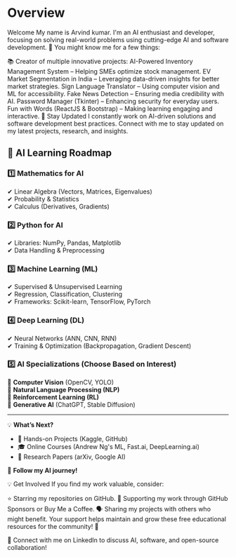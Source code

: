 # Overview

Welcome
My name is Arvind kumar. I'm an AI enthusiast and developer, focusing on solving real-world problems using cutting-edge AI and software development. 🚀 You might know me for a few things:

📚 Creator of multiple innovative projects:
AI-Powered Inventory Management System – Helping SMEs optimize stock management.
EV Market Segmentation in India – Leveraging data-driven insights for better market strategies.
Sign Language Translator – Using computer vision and ML for accessibility.
Fake News Detection – Ensuring media credibility with AI.
Password Manager (Tkinter) – Enhancing security for everyday users.
Fun with Words (ReactJS & Bootstrap) – Making learning engaging and interactive.
📰 Stay Updated
I constantly work on AI-driven solutions and software development best practices. Connect with me to stay updated on my latest projects, research, and insights.
## 🚀 AI Learning Roadmap

### 1️⃣ Mathematics for AI  
✔ Linear Algebra (Vectors, Matrices, Eigenvalues)  
✔ Probability & Statistics  
✔ Calculus (Derivatives, Gradients)  

### 2️⃣ Python for AI  
✔ Libraries: NumPy, Pandas, Matplotlib  
✔ Data Handling & Preprocessing  

### 3️⃣ Machine Learning (ML)  
✔ Supervised & Unsupervised Learning  
✔ Regression, Classification, Clustering  
✔ Frameworks: Scikit-learn, TensorFlow, PyTorch  

### 4️⃣ Deep Learning (DL)  
✔ Neural Networks (ANN, CNN, RNN)  
✔ Training & Optimization (Backpropagation, Gradient Descent)  

### 5️⃣ AI Specializations (Choose Based on Interest)  
🔹 **Computer Vision** (OpenCV, YOLO)  
🔹 **Natural Language Processing (NLP)**  
🔹 **Reinforcement Learning (RL)**  
🔹 **Generative AI** (ChatGPT, Stable Diffusion)  

---

💡 **What’s Next?**  
- 🎯 Hands-on Projects (Kaggle, GitHub)  
- 🎓 Online Courses (Andrew Ng's ML, Fast.ai, DeepLearning.ai)  
- 📄 Research Papers (arXiv, Google AI)  

🚀 **Follow my AI journey!**  


💡 Get Involved
If you find my work valuable, consider:

⭐ Starring my repositories on GitHub.
💖 Supporting my work through GitHub Sponsors or Buy Me a Coffee.
🗣️ Sharing my projects with others who might benefit.
Your support helps maintain and grow these free educational resources for the community! 🚀


🔗 Connect with me on LinkedIn to discuss AI, software, and open-source collaboration!

